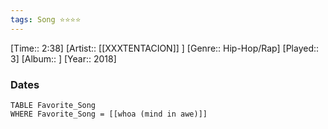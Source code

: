 ```yaml
---
tags: Song ⭐⭐⭐⭐ 
---
```

[Time:: 2:38]
[Artist:: [[XXXTENTACION]] ]
[Genre:: Hip-Hop/Rap]
[Played:: 3]
[Album:: ]
[Year:: 2018]
### Dates
````dataview
TABLE Favorite_Song
WHERE Favorite_Song = [[whoa (mind in awe)]]
````